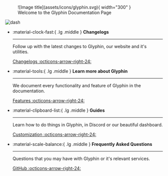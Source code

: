 <figure markdown="span">
  ![Image title](assets/icons/glyphin.svg){ width="300" }<br>
  Welcome to the Glyphin Documentation Page
</figure>

![dash](https://glyphin.hamium.xyz/images/2.1dash.png)

<div class="grid cards" markdown>

-   :material-clock-fast:{ .lg .middle } __Changelogs__

    ---

    Follow up with the latest changes to Glyphin, our website and it's utilities.

    [Changelogs :octicons-arrow-right-24:](changelogs/2.0.md)

-   :material-tools:{ .lg .middle } __Learn more about Glyphin__

    ---

    We document every functionality and feature of Glyphin in the documentation.

    [Features :octicons-arrow-right-24:](#)

-   :material-clipboard-list:{ .lg .middle } __Guides__

    ---

    Learn how to do things in Glyphin, in Discord or our beautiful dashboard.

    [Customization :octicons-arrow-right-24:](#)

-   :material-scale-balance:{ .lg .middle } __Frequently Asked Questions__

    ---

    Questions that you may have with Glyphin or it's relevant services.

    [GitHub :octicons-arrow-right-24:](#)

</div>
